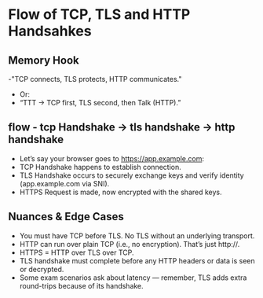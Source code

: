 # Flow of TCP, TLS and HTTP Handsahkes

## Memory Hook

-"TCP connects, TLS protects, HTTP communicates."
- Or:
- “TTT → TCP first, TLS second, then Talk (HTTP).”

## flow - tcp Handshake -> tls handshake -> http handshake

- Let’s say your browser goes to https://app.example.com:
- TCP Handshake happens to establish connection.
- TLS Handshake occurs to securely exchange keys and verify identity (app.example.com via SNI).
- HTTPS Request is made, now encrypted with the shared keys.

## Nuances & Edge Cases

- You must have TCP before TLS. No TLS without an underlying transport.
- HTTP can run over plain TCP (i.e., no encryption). That’s just http://.
- HTTPS = HTTP over TLS over TCP.
- TLS handshake must complete before any HTTP headers or data is seen or decrypted.
- Some exam scenarios ask about latency — remember, TLS adds extra round-trips because of its handshake.

